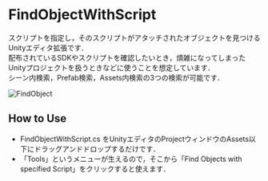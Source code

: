 # FindObjectWithScript
スクリプトを指定し，そのスクリプトがアタッチされたオブジェクトを見つけるUnityエディタ拡張です．<br>
配布されているSDKやスクリプトを確認したいとき，煩雑になってしまったUnityプロジェクトを扱うときなどに使うことを想定しています．<br>
シーン内検索，Prefab検索，Assets内検索の3つの検索が可能です．

![FindObject](https://user-images.githubusercontent.com/43462743/232024917-52e964ed-ee61-45ef-be77-86ba15cb3bba.gif)


## How to Use

-  FindObjectWithScript.cs をUnityエディタのProjectウィンドウのAssets以下にドラッグアンドドロップするだけです．<br>
- 「Tools」というメニューが生えるので，そこから「Find Objects with specified Script」をクリックすると使えます．
